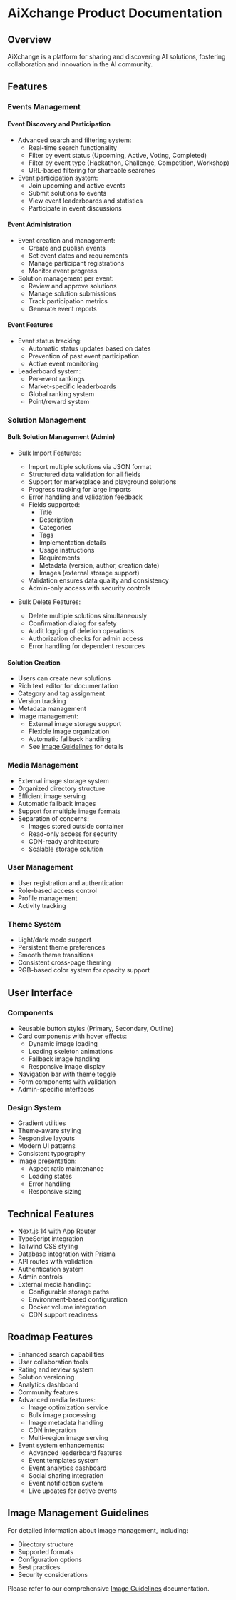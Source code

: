 # AiXchange Product Documentation

## Overview
AiXchange is a platform for sharing and discovering AI solutions, fostering collaboration and innovation in the AI community.

## Features

### Events Management

#### Event Discovery and Participation
- Advanced search and filtering system:
  - Real-time search functionality
  - Filter by event status (Upcoming, Active, Voting, Completed)
  - Filter by event type (Hackathon, Challenge, Competition, Workshop)
  - URL-based filtering for shareable searches
- Event participation system:
  - Join upcoming and active events
  - Submit solutions to events
  - View event leaderboards and statistics
  - Participate in event discussions

#### Event Administration
- Event creation and management:
  - Create and publish events
  - Set event dates and requirements
  - Manage participant registrations
  - Monitor event progress
- Solution management per event:
  - Review and approve solutions
  - Manage solution submissions
  - Track participation metrics
  - Generate event reports

#### Event Features
- Event status tracking:
  - Automatic status updates based on dates
  - Prevention of past event participation
  - Active event monitoring
- Leaderboard system:
  - Per-event rankings
  - Market-specific leaderboards
  - Global ranking system
  - Point/reward system

### Solution Management

#### Bulk Solution Management (Admin)
- Bulk Import Features:
  - Import multiple solutions via JSON format
  - Structured data validation for all fields
  - Support for marketplace and playground solutions
  - Progress tracking for large imports
  - Error handling and validation feedback
  - Fields supported:
    - Title
    - Description
    - Categories
    - Tags
    - Implementation details
    - Usage instructions
    - Requirements
    - Metadata (version, author, creation date)
    - Images (external storage support)
  - Validation ensures data quality and consistency
  - Admin-only access with security controls

- Bulk Delete Features:
  - Delete multiple solutions simultaneously
  - Confirmation dialog for safety
  - Audit logging of deletion operations
  - Authorization checks for admin access
  - Error handling for dependent resources

#### Solution Creation
- Users can create new solutions
- Rich text editor for documentation
- Category and tag assignment
- Version tracking
- Metadata management
- Image management:
  - External image storage support
  - Flexible image organization
  - Automatic fallback handling
  - See [Image Guidelines](./IMAGE_GUIDELINES.md) for details

### Media Management
- External image storage system
- Organized directory structure
- Efficient image serving
- Automatic fallback images
- Support for multiple image formats
- Separation of concerns:
  - Images stored outside container
  - Read-only access for security
  - CDN-ready architecture
  - Scalable storage solution

### User Management
- User registration and authentication
- Role-based access control
- Profile management
- Activity tracking

### Theme System
- Light/dark mode support
- Persistent theme preferences
- Smooth theme transitions
- Consistent cross-page theming
- RGB-based color system for opacity support

## User Interface

### Components
- Reusable button styles (Primary, Secondary, Outline)
- Card components with hover effects:
  - Dynamic image loading
  - Loading skeleton animations
  - Fallback image handling
  - Responsive image display
- Navigation bar with theme toggle
- Form components with validation
- Admin-specific interfaces

### Design System
- Gradient utilities
- Theme-aware styling
- Responsive layouts
- Modern UI patterns
- Consistent typography
- Image presentation:
  - Aspect ratio maintenance
  - Loading states
  - Error handling
  - Responsive sizing

## Technical Features
- Next.js 14 with App Router
- TypeScript integration
- Tailwind CSS styling
- Database integration with Prisma
- API routes with validation
- Authentication system
- Admin controls
- External media handling:
  - Configurable storage paths
  - Environment-based configuration
  - Docker volume integration
  - CDN support readiness

## Roadmap Features
- Enhanced search capabilities
- User collaboration tools
- Rating and review system
- Solution versioning
- Analytics dashboard
- Community features
- Advanced media features:
  - Image optimization service
  - Bulk image processing
  - Image metadata handling
  - CDN integration
  - Multi-region image serving
- Event system enhancements:
  - Advanced leaderboard features
  - Event templates system
  - Event analytics dashboard
  - Social sharing integration
  - Event notification system
  - Live updates for active events

## Image Management Guidelines
For detailed information about image management, including:
- Directory structure
- Supported formats
- Configuration options
- Best practices
- Security considerations

Please refer to our comprehensive [Image Guidelines](./IMAGE_GUIDELINES.md) documentation.